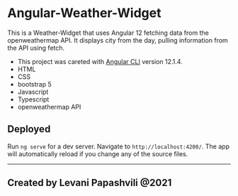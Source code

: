 # Angular-Weather-Widget

This is a Weather-Widget that uses Angular 12 fetching data from the openweathermap API. It displays city from the day, pulling information from the API using fetch. 

* This project was careted with [Angular CLI](https://github.com/angular/angular-cli) version 12.1.4.
* HTML
* CSS
* bootstrap 5
* Javascript
* Typescript
* openweathermap API

## Deployed

Run `ng serve` for a dev server. Navigate to `http://localhost:4200/`. The app will automatically reload if you change any of the source files.

<hr/>

## Created by Levani Papashvili @2021




